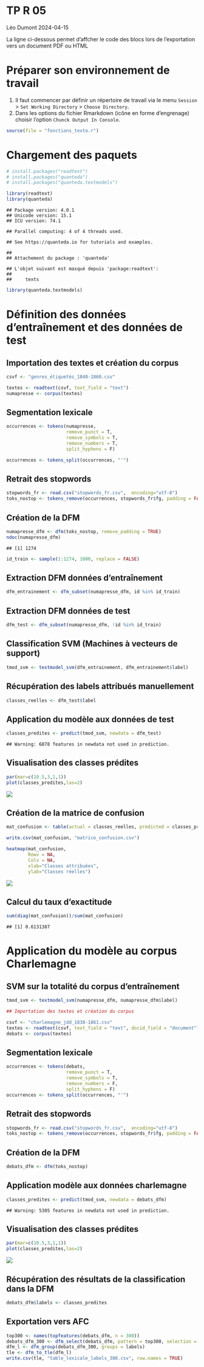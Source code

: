 TP R 05
================
Léo Dumont
2024-04-15

La ligne ci-dessous permet d’affcher le code des blocs lors de
l’exportation vers un document PDF ou HTML

# Préparer son environnement de travail

1.  Il faut commencer par définir un répertoire de travail via le menu
    `Session` \> `Set Working Directory` \> `Choose Directory`.
2.  Dans les options du fichier Rmarkdown (icône en forme d’engrenage)
    choisir l’option `Chunck Output In Console`.

``` r
source(file = "fonctions_texto.r")
```

# Chargement des paquets

``` r
# install.packages("readtext")
# install.packages("quanteda")
# install.packages("quanteda.textmodels")

library(readtext)
library(quanteda)
```

    ## Package version: 4.0.1
    ## Unicode version: 15.1
    ## ICU version: 74.1

    ## Parallel computing: 4 of 4 threads used.

    ## See https://quanteda.io for tutorials and examples.

    ## 
    ## Attachement du package : 'quanteda'

    ## L'objet suivant est masqué depuis 'package:readtext':
    ## 
    ##     texts

``` r
library(quanteda.textmodels)
```

# Définition des données d’entraînement et des données de test

## Importation des textes et création du corpus

``` r
csvf <- "genres_étiquetés_1840-1860.csv"

textes <- readtext(csvf, text_field = "text")
numapresse <- corpus(textes)
```

## Segmentation lexicale

``` r
occurrences <- tokens(numapresse,
                      remove_punct = T,
                      remove_symbols = T,
                      remove_numbers = T,
                      split_hyphens = F)

occurrences <- tokens_split(occurrences, "'")
```

## Retrait des stopwords

``` r
stopwords_fr <- read.csv("stopwords_fr.csv",  encoding="utf-8")
toks_nostop <- tokens_remove(occurrences, stopwords_fr$fg, padding = FALSE)
```

## Création de la DFM

``` r
numapresse_dfm <- dfm(toks_nostop, remove_padding = TRUE)
ndoc(numapresse_dfm)
```

    ## [1] 1274

``` r
id_train <- sample(1:1274, 1000, replace = FALSE)
```

## Extraction DFM données d’entraînement

``` r
dfm_entrainement <- dfm_subset(numapresse_dfm, id %in% id_train)
```

## Extraction DFM données de test

``` r
dfm_test <- dfm_subset(numapresse_dfm, !id %in% id_train)
```

## Classification SVM (Machines à vecteurs de support)

``` r
tmod_svm <- textmodel_svm(dfm_entrainement, dfm_entrainement$label)
```

## Récupération des labels attribués manuellement

``` r
classes_reelles <- dfm_test$label
```

## Application du modèle aux données de test

``` r
classes_predites <- predict(tmod_svm, newdata = dfm_test)
```

    ## Warning: 6878 features in newdata not used in prediction.

## Visualisation des classes prédites

``` r
par(mar=c(10.5,3,1,1))
plot(classes_predites,las=2)
```

![](TP_quanteda_05_files/figure-gfm/unnamed-chunk-13-1.png)<!-- -->

## Création de la matrice de confusion

``` r
mat_confusion <- table(actual = classes_reelles, predicted = classes_predites)

write.csv(mat_confusion, "matrice_confusion.csv")

heatmap(mat_confusion,
        Rowv = NA,
        Colv = NA,
        xlab="Classes attribuées",
        ylab="Classes réelles")
```

![](TP_quanteda_05_files/figure-gfm/unnamed-chunk-14-1.png)<!-- -->

## Calcul du taux d’exactitude

``` r
sum(diag(mat_confusion))/sum(mat_confusion)
```

    ## [1] 0.6131387

# Application du modèle au corpus Charlemagne

## SVM sur la totalité du corpus d’entraînement

``` r
tmod_svm <- textmodel_svm(numapresse_dfm, numapresse_dfm$label)

## Importation des textes et création du corpus

csvf <- "charlemagne_jdd_1838-1861.csv"
textes <- readtext(csvf, text_field = "text", docid_field = "document")
debats <- corpus(textes)
```

## Segmentation lexicale

``` r
occurrences <- tokens(debats,
                      remove_punct = T,
                      remove_symbols = T,
                      remove_numbers = F,
                      split_hyphens = F)
occurrences <- tokens_split(occurrences, "'")
```

## Retrait des stopwords

``` r
stopwords_fr <- read.csv("stopwords_fr.csv",  encoding="utf-8")
toks_nostop <- tokens_remove(occurrences, stopwords_fr$fg, padding = FALSE)
```

## Création de la DFM

``` r
debats_dfm <- dfm(toks_nostop)
```

## Application modèle aux données charlemagne

``` r
classes_predites <- predict(tmod_svm, newdata = debats_dfm)
```

    ## Warning: 5305 features in newdata not used in prediction.

## Visualisation des classes prédites

``` r
par(mar=c(10.5,3,1,1))
plot(classes_predites,las=2)
```

![](TP_quanteda_05_files/figure-gfm/unnamed-chunk-21-1.png)<!-- -->

## Récupération des résultats de la classification dans la DFM

``` r
debats_dfm$labels <- classes_predites
```

## Exportation vers AFC

``` r
top300 <- names(topfeatures(debats_dfm, n = 300))
debats_dfm_300 <- dfm_select(debats_dfm, pattern = top300, selection = "keep")
dfm_l <- dfm_group(debats_dfm_300, groups = labels)
tle <- dfm_to_tle(dfm_l)
write.csv(tle, "table_lexicale_labels_300.csv", row.names = TRUE)
```

